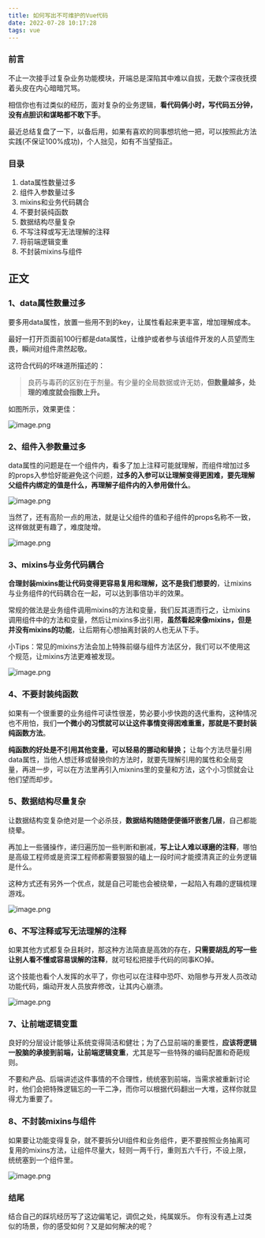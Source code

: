 ```yaml
---
title: 如何写出不可维护的Vue代码
date: 2022-07-28 10:17:28
tags: vue
---
```

### 前言
不止一次接手过复杂业务功能模块，开端总是深陷其中难以自拔，无数个深夜抚摸着头皮在内心暗暗咒骂。

相信你也有过类似的经历，面对复杂的业务逻辑，**看代码俩小时，写代码五分钟，没有点胆识和谋略都不敢下手**。

最近总结复盘了一下，以备后用，如果有喜欢的同事想坑他一把，可以按照此方法实践(不保证100%成功)，个人拙见，如有不当望指正。
### 目录
1. data属性数量过多
2. 组件入参数量过多
3. mixins和业务代码耦合
4. 不要封装纯函数
5. 数据结构尽量复杂
6. 不写注释或写无法理解的注释
7. 将前端逻辑变重
8. 不封装mixins与组件
## 正文
### 1、data属性数量过多
要多用data属性，放置一些用不到的key，让属性看起来更丰富，增加理解成本。

最好一打开页面前100行都是data属性，让维护或者参与该组件开发的人员望而生畏，瞬间对组件肃然起敬。

这符合代码的坏味道所描述的：
> 良药与毒药的区别在于剂量。有少量的全局数据或许无妨，**但数量越多，处理的难度就会指数上升。**


如图所示，效果更佳：

![image.png](https://p3-juejin.byteimg.com/tos-cn-i-k3u1fbpfcp/c77c98cac0da4e23977cc74d68fc0876~tplv-k3u1fbpfcp-zoom-1.image)
### 2、组件入参数量过多
data属性的问题是在一个组件内，看多了加上注释可能就理解，而组件增加过多的props入参恰好能避免这个问题，**过多的入参可以让理解变得更困难，要先理解父组件内绑定的值是什么，再理解子组件内的入参用做什么**。

![image.png](https://p3-juejin.byteimg.com/tos-cn-i-k3u1fbpfcp/41dfb06081b94ae9a66a6d1476a420cc~tplv-k3u1fbpfcp-zoom-1.image)

当然了，还有高阶一点的用法，就是让父组件的值和子组件的props名称不一致，这样做就更有趣了，难度陡增。

![image.png](https://p3-juejin.byteimg.com/tos-cn-i-k3u1fbpfcp/41c5f208a96149c1822396c194b3ef0d~tplv-k3u1fbpfcp-zoom-1.image)

### 3、mixins与业务代码耦合
**合理封装mixins能让代码变得更容易复用和理解，这不是我们想要的**，让mixins与业务组件的代码耦合在一起，可以达到事倍功半的效果。

常规的做法是业务组件调用mixins的方法和变量，我们反其道而行之，让mixins调用组件中的方法和变量，然后让mixins多出引用，**虽然看起来像mixins，但是并没有mixins的功能**，让后期有心想抽离封装的人也无从下手。

小Tips：常见的mixins方法会加上特殊前缀与组件方法区分，我们可以不使用这个规范，让mixins方法更难被发现。

![image.png](https://p3-juejin.byteimg.com/tos-cn-i-k3u1fbpfcp/28f46dadf52242ce95eac22c1742d6e2~tplv-k3u1fbpfcp-zoom-1.image)
### 4、不要封装纯函数
如果有一个很重要的业务组件可读性很差，势必要小步快跑的迭代重构，这种情况也不用怕，我们**一个微小的习惯就可以让这件事情变得困难重重，那就是不要封装纯函数方法**。

**纯函数的好处是不引用其他变量，可以轻易的挪动和替换；** 让每个方法尽量引用data属性，当他人想迁移或替换你的方法时，就要先理解引用的属性和全局变量，再进一步，可以在方法里再引入mixnins里的变量和方法，这个小习惯就会让他们望而却步。


### 5、数据结构尽量复杂
让数据结构变复杂绝对是一个必杀技，**数据结构随随便便循环嵌套几层**，自己都能绕晕。

再加上一些骚操作，递归遍历加一些判断和删减，**写上让人难以琢磨的注释**，哪怕是高级工程师或是资深工程师都需要狠狠的磕上一段时间才能摸清真正的业务逻辑是什么。

这种方式还有另外一个优点，就是自己可能也会被绕晕，一起陷入有趣的逻辑梳理游戏。

![image.png](https://p3-juejin.byteimg.com/tos-cn-i-k3u1fbpfcp/bc98d20ade67401db90a54b92cad0eb5~tplv-k3u1fbpfcp-zoom-1.image)

### 6、不写注释或写无法理解的注释
如果其他方式都复杂且耗时，那这种方法简直是高效的存在，**只需要胡乱的写一些让别人看不懂或容易误解的注释**，就可轻松把接手代码的同事KO掉。

这个技能也看个人发挥的水平了，你也可以在注释中恐吓、劝阻参与开发人员改动功能代码，煽动开发人员放弃修改，让其内心崩溃。

![image.png](https://p3-juejin.byteimg.com/tos-cn-i-k3u1fbpfcp/7398c6390f3c4740b7a3e36de9db7102~tplv-k3u1fbpfcp-zoom-1.image)
### 7、让前端逻辑变重
良好的分层设计能够让系统变得简洁和健壮；为了凸显前端的重要性，**应该将逻辑一股脑的承接到前端，让前端逻辑变重**，尤其是写一些特殊的编码配置和奇葩规则。

不要和产品、后端讲述这件事情的不合理性，统统塞到前端，当需求被重新讨论时，他们会把特殊逻辑忘的一干二净，而你可以根据代码翻出一大堆，这样你就显得尤为重要了。

### 8、不封装mixins与组件
如果要让功能变得复杂，就不要拆分UI组件和业务组件，更不要按照业务抽离可复用的mixins方法，让组件尽量大，轻则一两千行，重则五六千行，不设上限，统统塞到一个组件里。

![image.png](https://p3-juejin.byteimg.com/tos-cn-i-k3u1fbpfcp/9084c89503264daeb00c93ef61757149~tplv-k3u1fbpfcp-zoom-1.image)

### 结尾
结合自己的踩坑经历写了这边偏笔记，调侃之处，纯属娱乐。
你有没有遇上过类似的场景，你的感受如何？又是如何解决的呢？
